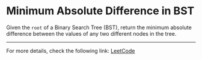 <h1>Minimum Absolute Difference in BST</h1>

<p>Given the <code>root</code> of a Binary Search Tree (BST), return the minimum absolute difference between the values of any two different nodes in the tree.</p>

<hr>
<p>For more details, check the following link: <a href="https://leetcode.com/problems/minimum-absolute-difference-in-bst/">LeetCode</a></p>





